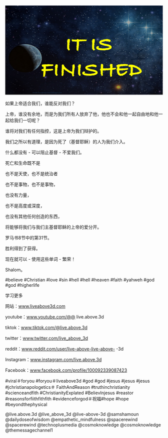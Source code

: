 ![Video cover image](../cover2.jpg "cover photo")

如果上帝适合我们，谁能反对我们？

上帝，谁没有余地，而是为我们所有人放弃了他，他也不会和他一起自由地和他一起给我们一切呢？

谁将对我们有任何指控，这是上帝为我们辩护的。

我们之所以有道理，是因为死了（基督耶稣）的人为我们介入。

什么都没有 - 可以阻止基督 - 不爱我们。

死亡和生命既不是

也不是天使，也不是统治者

也不是事物，也不是事物，

也没有力量，

也不是高度或深度，

也没有其他任何创造的东西，

将能够将我们与我们主基督耶稣的上帝的爱分开。

罗马书8节中的第31节。

胜利得到了获得。

现在就可以 - 使用这些单词 - 繁荣！

Shalom。

#believe #Christian #love #sin #hell #hell #heaven #faith #yahweh #god #god #higherlife


学习更多

网站：www.liveabove3d.com

 youtube：www.youtube.com/@@ live.above.3d

tiktok：www.tiktok.com/@live.above.3d

twitter：www.twitter.com/live_above_3d

reddit：www.reddit.com/user/live-above-live-above- -3d

Instagram：www.instagram.com/live.above.3d

Facebook：www.facebook.com/profile/100092339087423

#viral＃foryou #foryou＃liveabove3d #god #god #jesus #jesus #jesus #jchristianapologetics＃ FaithAndReason #truthinchristianity #scienceandfith #ChristianityExplated #BelievInjesus #reastor #reasonsforfiithfithfith #evidenceforgod＃祝福#hope #hope #beyondthephysical

@live.above.3d @live_above_3d @live-above-3d @samshamoun @dailydoseofwisdom @empathetic_mindfulness @spacerewind @spacerewind @technoplusmedia @cosmoknowledge @cosmoknowledge @themessagechannel1